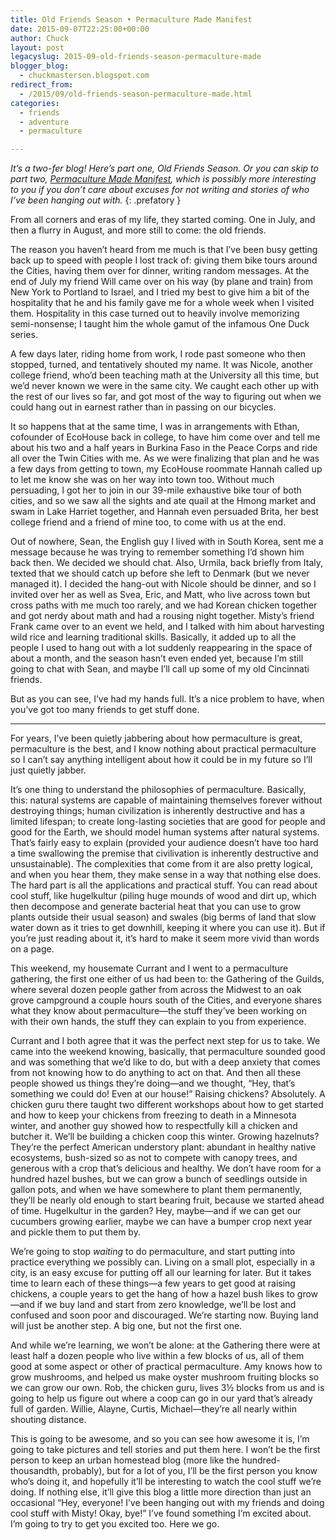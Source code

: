 ```yaml
---
title: Old Friends Season • Permaculture Made Manifest
date: 2015-09-07T22:25:00+00:00
author: Chuck
layout: post
legacyslug: 2015-09-old-friends-season-permaculture-made
blogger_blog:
  - chuckmasterson.blogspot.com
redirect_from:
  - /2015/09/old-friends-season-permaculture-made.html
categories:
  - friends
  - adventure
  - permaculture

---
```


*It’s a two-fer blog! Here’s part one, Old Friends Season. Or you can skip to
part two, [Permaculture Made Manifest](#pmm), which is possibly more
interesting to you if you don’t care about excuses for not writing and stories
of who I’ve been hanging out with.* 
{: .prefatory }

From all corners and eras of my life, they started coming. One in July, and
then a flurry in August, and more still to come: the old friends.

The reason you haven’t heard from me much is that I’ve been busy getting back
up to speed with people I lost track of: giving them bike tours around the
Cities, having them over for dinner, writing random messages. At the end of
July my friend Will came over on his way (by plane and train) from New York to
Portland to Israel, and I tried my best to give him a bit of the hospitality
that he and his family gave me for a whole week when I visited them.
Hospitality in this case turned out to heavily involve memorizing
semi-nonsense; I taught him the whole gamut of the infamous One Duck series.

A few days later, riding home from work, I rode past someone who
then stopped, turned, and tentatively shouted my name. It was Nicole, another
college friend, who’d been teaching math at the University all this time, but
we’d never known we were in the same city. We caught each other up with the
rest of our lives so far, and got most of the way to figuring out when we could
hang out in earnest rather than in passing on our bicycles.

It so happens that at the same time, I was in arrangements with Ethan,
cofounder of EcoHouse back in college, to have him come over and tell me about
his two and a half years in Burkina Faso in the Peace Corps and ride all over
the Twin Cities with me. As we were finalizing that plan and he was a few days
from getting to town, my EcoHouse roommate Hannah called up to let me know she
was on her way into town too. Without much persuading, I got her to join in our
39-mile exhaustive bike tour of both cities, and so we saw all the sights and
ate quail at the Hmong market and swam in Lake Harriet together, and Hannah
even persuaded Brita, her best college friend and a friend of mine too, to come
with us at the end.

Out of nowhere, Sean, the English guy I
lived with in South Korea, sent me a message because he was trying to remember
something I’d shown him back then. We decided we should chat. Also, Urmila,
back briefly from Italy, texted that we should catch up before she left to
Denmark (but we never managed it). I decided the hang-out with Nicole should be
dinner, and so I invited over her as well as Svea, Eric, and Matt, who live
across town but cross paths with me much too rarely, and we had Korean chicken
together and got nerdy about math and had a rousing night together. Misty’s
friend Frank came over to an event we held, and I talked with him about
harvesting wild rice and learning traditional skills. Basically, it added up to
all the people I used to hang out with a lot suddenly reappearing in the space
of about a month, and the season hasn’t even ended yet, because I’m still going
to chat with Sean, and maybe I’ll call up some of my old Cincinnati friends.

But as you can see, I’ve had my hands full. It’s a nice problem
to have, when you’ve got too many friends to get stuff done. 

<hr id="pmm" /> 

For years, I’ve been quietly jabbering about how permaculture
is great, permaculture is the best, and I know nothing about practical
permaculture so I can’t say anything intelligent about how it could be in my
future so I’ll just quietly jabber.


It’s one thing to understand the philosophies of permaculture. Basically, this:
natural systems are capable of maintaining themselves forever without
destroying things; human civilization is inherently destructive and has a
limited lifespan; to create long-lasting societies that are good for people and
good for the Earth, we should model human systems after natural systems. That’s
fairly easy to explain (provided your audience doesn’t have too hard a time
swallowing the premise that civilivation is inherently destructive and
unsustainable). The complexities that come from it are also pretty logical, and
when you hear them, they make sense in a way that nothing else does. The hard
part is all the applications and practical stuff. You can read about cool
stuff, like hugelkultur (piling huge mounds of wood and dirt up, which then
decompose and generate bacterial heat that you can use to grow plants outside
their usual season) and swales (big berms of land that slow water down as it
tries to get downhill, keeping it where you can use it). But if you’re just
reading about it, it’s hard to make it seem more vivid than words on a page.

This weekend, my housemate Currant and I went to a permaculture
gathering, the first one either of us had been to: the Gathering of the Guilds,
where several dozen people gather from across the Midwest to an oak grove
campground a couple hours south of the Cities, and everyone shares what they
know about permaculture—the stuff they’ve been working on with their own hands,
the stuff they can explain to you from experience.

Currant
and I both agree that it was the perfect next step for us to take. We came into
the weekend knowing, basically, that permaculture sounded good and was
something that we’d like to do, but with a deep anxiety that comes from not
knowing how to do anything to act on that. And then all these people showed us
things they’re doing—and we thought, “Hey, that’s something we could do! Even
at our house!” Raising chickens? Absolutely. A chicken guru there taught two
different workshops about how to get started and how to keep your chickens from
freezing to death in a Minnesota winter, and another guy showed how to
respectfully kill a chicken and butcher it. We’ll be building a chicken coop
this winter. Growing hazelnuts? They’re the perfect American understory plant:
abundant in healthy native ecosystems, bush-sized so as not to compete with
canopy trees, and generous with a crop that’s delicious and healthy. We don’t
have room for a hundred hazel bushes, but we can grow a bunch of seedlings
outside in gallon pots, and when we have somewhere to plant them permanently,
they’ll be nearly old enough to start bearing fruit, because we started ahead
of time. Hugelkultur in the garden? Hey, maybe—and if we can get our cucumbers
growing earlier, maybe we can have a bumper crop next year and pickle them to
put them by.

We’re going to stop *waiting* to do
permaculture, and start putting into practice everything we possibly can.
Living on a small plot, especially in a city, is an easy excuse for putting off
all our learning for later. But it takes time to learn each of these things—a
few years to get good at raising chickens, a couple years to get the hang of
how a hazel bush likes to grow—and if we buy land and start from zero
knowledge, we’ll be lost and confused and soon poor and discouraged. We’re
starting now. Buying land will just be another step. A big one, but not the
first one.

And while we’re learning, we won’t be alone: at
the Gathering there were at least half a dozen people who live within a few
blocks of us, all of them good at some aspect or other of practical
permaculture. Amy knows how to grow mushrooms, and helped us make oyster
mushroom fruiting blocks so we can grow our own. Rob, the chicken guru, lives
3½ blocks from us and is going to help us figure out where a coop can go in our
yard that’s already full of garden. Willie, Alayne, Curtis, Michael—they’re all
nearly within shouting distance.

This is going to be awesome,
and so you can see how awesome it is, I’m going to take pictures and tell
stories and put them here. I won’t be the first person to keep an urban
homestead blog (more like the hundred-thousandth, probably), but for a lot of
you, I’ll be the first person you know who’s doing it, and hopefully it’ll be
interesting to watch the cool stuff we’re doing. If nothing else, it’ll give
this blog a little more direction than just an occasional “Hey, everyone! I’ve
been hanging out with my friends and doing cool stuff with Misty! Okay, bye!”
I’ve found something I’m excited about. I’m going to try to get you excited
too. Here we go. 

